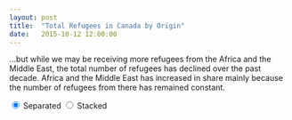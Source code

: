 ```yaml
---
layout: post
title:  "Total Refugees in Canada by Origin"
date:   2015-10-12 12:00:00
---
```


...but while we may be receiving more refugees from the Africa and the Middle East, the total number of refugees has declined over the past decade. Africa and the Middle East has increased in share mainly because the number of refugees from there has remained constant.

<div>
	<form id="refTotalForm">
	  <label><input type="radio" name="mode" value="multiples" checked> Separated</label>
	  <label><input type="radio" name="mode" value="stacked"> Stacked</label>
	</form>
</div>
<div id="refTotalChart"></div>
<div id="refTotalTip" class="hidden">
  <p id="tipTop"><strong><span id="tipRegion"></span></strong></p>
	<p class="tipInfo">Refugees: <span id="tipVal"></span></p>
</div>

<style>

	#refTotalChart {
	  font-family: "Helvetica Neue", Helvetica, Arial, sans-serif;
	  margin: auto;
	  position: relative;
	  width: 960px;
	}

	#refTotalChart text {
	  font-size: 10px;
	}

	#refTotalChart .axis path {
	  display: none;
	}

	#refTotalChart .axis line {
	  fill: none;
	  stroke: #000;
	  shape-rendering: crispEdges;
	}

	#refTotalChart .source-label {
	  font-weight: bold;
	  text-anchor: end;
	}

	#refTotalTip {
	  border: 1px solid black;
	  background-color: white;
	  position: absolute;
	  width: 225px;
	  height: auto;
	  padding: 5px;
	  pointer-events: none;
	}

	#refTotalTip strong {
	  font-weight: bold;
	}

	#refTotalTip #tipTop {
	  font-size: 16px;
	  margin-bottom: 10px !important;
	}

	#refTotalTip .tipInfo {
	  font-size: 12px;
	  margin: 0;
	}

	.hidden {
		display: none;
	}

</style>

<script>

refugeeTotal();

var coordinates = [0, 0];

var body = d3.select("body")
  .on("mousemove", function() {
    coordinates = d3.mouse(this);
  })
  .on("mousedown", function() {
    coordinates = d3.mouse(this);
  });
	
function refugeeTotal() {

var parseDate = d3.time.format("%Y").parse,
    formatYear = d3.format("02d"),
    formatDate = function(d) { return d.getFullYear(); };

var margin = {top: 0, right: 0, bottom: 20, left: 160},
    width = 740 - margin.left - margin.right,
    height = 500 - margin.top - margin.bottom;

var y0 = d3.scale.ordinal()
    .rangeRoundBands([height, 0], .2);

var y1 = d3.scale.linear();

var x = d3.scale.ordinal()
    .rangeRoundBands([0, width], .1, 0);

var xAxis = d3.svg.axis()
    .scale(x)
    .orient("bottom")
    .tickFormat(formatDate);

var nest = d3.nest()
    .key(function(d) { return d.source; });

var stack = d3.layout.stack()
    .values(function(d) { return d.values; })
    .x(function(d) { return d.date; })
    .y(function(d) { return d.value; })
    .out(function(d, y0) { d.valueOffset = y0; });

var color = d3.scale.category10();

var regions = d3.scale.ordinal()
	.domain([1, 2, 3, 4, 5, 6])
.range(["Africa and the Middle East", "Asia and Pacific", "Europe and the United Kingdom", "United States", "South and Central America", "Source area not stated"]);

var refTotal = d3.select("#refTotalChart").append("svg")
    .attr("width", width + margin.left + margin.right)
    .attr("height", height + margin.top + margin.bottom)
  .append("g")
    .attr("transform", "translate(" + margin.left + "," + margin.top + ")");

d3.csv("{{ site.baseurl }}/data/refugee_source.csv", type, function(error, data) {

  var dataByGroup = nest.entries(data);

  stack(dataByGroup);
  x.domain(dataByGroup[0].values.map(function(d) { return d.date; }));
  y0.domain(dataByGroup.map(function(d) { return d.key; }));
  y1.domain([0, d3.max(data, function(d) { return d.value; })]).range([y0.rangeBand(), 0]);

  var source = refTotal.selectAll(".source")
      .data(dataByGroup)
    .enter().append("g")
      .attr("class", "source")
      .attr("transform", function(d) { return "translate(0," + y0(d.key) + ")"; });

  source.append("text")
      .attr("class", "source-label")
      .attr("x", -6)
      .attr("y", function(d) { return y1(d.values[0].value / 2); })
      .attr("dy", ".35em")
      .text(function(d) { return regions(d.key); });

  source.selectAll("rect")
      .data(function(d) { return d.values; })
    .enter().append("rect")
      .style("fill", function(d) { return color(d.source); })
      .attr("x", function(d) { return x(d.date); })
      .attr("y", function(d) { return y1(d.value); })
      .attr("width", x.rangeBand())
      .attr("height", function(d) { return y0.rangeBand() - y1(d.value); })
			.on("mouseover", function(d) {
				showTooltip(d);
				d3.select(this).style("fill", "#000000");
			})
			.on("mousedown", function(d) {
				showTooltip(d);
				d3.select(this).style("fill", "#000000");
			})
			.on("mouseout", function(d) {
				d3.select(this).style("fill", function(d) { return color(d.source); });
				d3.select("#refTotalTip").classed("hidden", true);
			});
			
	function showTooltip(d) {
    var xPos = coordinates[0] + 10;
    if (d.date.getFullYear() > 2010) {
      xPos = coordinates[0] - 250;
    }
    var yPos = coordinates[1];
		
		console.log(d);
		
	  d3.select("#refTotalTip")
	    .style("left", xPos + "px")
	    .style("top", yPos + "px")
	    .select("#tipRegion")
	    .text(regions(d.source) + " " + d.date.getFullYear());
			
		d3.select("#refTotalTip").select("#tipVal")
			.text(d.value);
			
		d3.select("#refTotalTip").classed("hidden", false);
	}

  source.filter(function(d, i) { return !i; }).append("g")
      .attr("class", "x axis")
      .attr("transform", "translate(0," + y0.rangeBand() + ")")
      .call(xAxis);

  d3.selectAll("input").on("change", change);

  var timeout = setTimeout(function() {
    d3.select("input[value=\"stacked\"]").property("checked", true).each(change);
  }, 2000);

  function change() {
    clearTimeout(timeout);
    if (this.value === "multiples") transitionMultiples();
    else transitionStacked();
  }

  function transitionMultiples() {
    var t = refTotal.transition().duration(750),
        g = t.selectAll(".source").attr("transform", function(d) { return "translate(0," + y0(d.key) + ")"; });
    g.selectAll("rect").attr("y", function(d) { return y1(d.value); });
    g.select(".source-label").attr("y", function(d) { return y1(d.values[0].value / 2); })
  }

  function transitionStacked() {
    var t = refTotal.transition().duration(750),
        g = t.selectAll(".source").attr("transform", "translate(0," + y0(y0.domain()[0]) + ")");
    g.selectAll("rect").attr("y", function(d) { return y1(d.value + d.valueOffset); });
    g.select(".source-label").attr("y", function(d) { return y1(d.values[0].value / 2 + d.values[0].valueOffset); })
  }
});

function type(d) {
	d.date = parseDate(d.date);
	d.value = +d.value;
	
	return d;
}

}

</script>